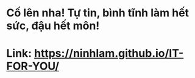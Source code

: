 # Cố lên nha! Tự tin, bình tĩnh làm hết sức, đậu hết môn!
# Link: https://ninhlam.github.io/IT-FOR-YOU/
